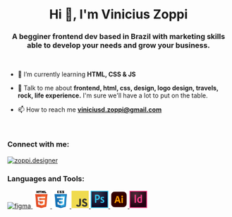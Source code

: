 <h1 align="center">Hi &#129304, I'm Vinicius Zoppi</h1>
<h3 align="center">A begginer frontend dev based in Brazil with marketing skills able to develop your needs and grow your business.</h3>


<br>

- 🌱 I’m currently learning **HTML, CSS & JS**

- 💬 Talk to me about **frontend, html, css, design, logo design, travels, rock, life experience.** I'm sure we'll have a lot to put on the table.

- 📫 How to reach me **viniciusd.zoppi@gmail.com**
<br>

<h3 align="left">Connect with me:</h3>
<p align="left">
<a href="https://www.instagram.com/zoppi.designer/" target="blank"><img align="center" src="https://raw.githubusercontent.com/rahuldkjain/github-profile-readme-generator/master/src/images/icons/Social/instagram.svg" alt="zoppi.designer" height="30" width="40" /></a>
</p>
<h3 align="left">Languages and Tools:</h3>
<p align="left"> <a href="https://www.figma.com/" target="_blank" rel="noreferrer"> <img src="https://www.vectorlogo.zone/logos/figma/figma-icon.svg" alt="figma" width="40" height="40"/> </a>
<a href="https://www.w3.org/html/" target="_blank" rel="noreferrer"> <img src="https://raw.githubusercontent.com/devicons/devicon/master/icons/html5/html5-original-wordmark.svg" alt="html5" width="40" height="40"/> </a>
<a href="https://www.w3schools.com/css/" target="_blank" rel="noreferrer"> <img src="https://raw.githubusercontent.com/devicons/devicon/master/icons/css3/css3-original-wordmark.svg" alt="css3" width="40" height="40"/> </a> 
<a href="https://developer.mozilla.org/en-US/docs/Web/JavaScript" target="_blank" rel="noreferrer"> <img src="https://raw.githubusercontent.com/devicons/devicon/master/icons/javascript/javascript-original.svg" alt="javascript" width="40" height="40"/> </a>
<a href="https://www.adobe.com/products/photoshop.html" target="_blank" rel="noreferrer"> <img src="images/photoshop-cc-logo-svgrepo-com.svg" alt="xd" width="40" height="40"/> </a>
<a href="https://www.adobe.com/products/photoshop.html" target="_blank" rel="noreferrer"> <img src="images/adobe-illustrator-svgrepo-com.svg" alt="xd" width="40" height="40"/> </a>
<a href="https://www.adobe.com/products/photoshop.html" target="_blank" rel="noreferrer"> <img src="images/indesign-cc-logo-svgrepo-com.svg" alt="xd" width="40" height="40"/> </a>
